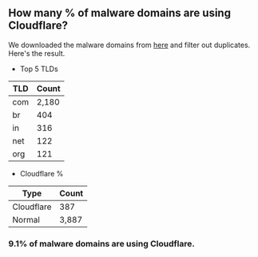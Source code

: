 ## How many % of malware domains are using Cloudflare?


We downloaded the malware domains from [here](https://urlhaus.abuse.ch) and filter out duplicates.
Here's the result.


[//]: # (start replacement)


- Top 5 TLDs

| TLD | Count |
| --- | --- |
| com | 2,180 |
| br | 404 |
| in | 316 |
| net | 122 |
| org | 121 |


- Cloudflare %

| Type | Count |
| --- | --- |
| Cloudflare | 387 |
| Normal | 3,887 |


### 9.1% of malware domains are using Cloudflare.